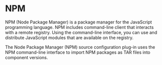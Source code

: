 
# NPM

NPM (Node Package Manager) is a package manager for the JavaScript programming language. NPM includes command-line client that interacts with a remote registry. Using the command-line interface, you can use and distribute JavaScript modules that are available on the registry.

The Node Package Manager (NPM) source configuration plug-in uses the NPM command-line interface to import NPM packages as TAR files into component versions.

